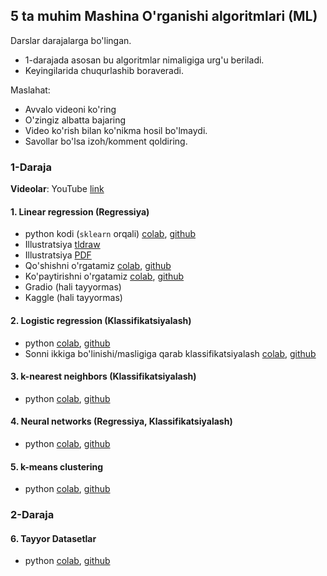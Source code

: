 ## 5 ta muhim Mashina O'rganishi algoritmlari (ML)
Darslar darajalarga bo'lingan. 
- 1-darajada asosan bu algoritmlar nimaligiga urg'u beriladi. 
- Keyingilarida chuqurlashib boraveradi.

Maslahat: 
- Avvalo videoni ko'ring
- O'zingiz albatta bajaring
- Video ko'rish bilan ko'nikma hosil bo'lmaydi.
- Savollar bo'lsa izoh/komment qoldiring.

### 1-Daraja
**Videolar**: YouTube [link](https://www.youtube.com/watch?v=eHvKjVVhV2s&list=PLXJ_8WFtNx8SuUGg31FE-qxMEk2gT3D9d)

#### 1. Linear regression (Regressiya)
- python kodi (`sklearn` orqali) [colab](https://colab.research.google.com/drive/1Y78N2vkR4ZvLqzeInj9iAn2qe4QgFiRC?usp=sharing), [github](1-linear-regression/1-linear-regression.ipynb)
- Illustratsiya [tldraw](https://www.tldraw.com/r/xqeF2pV9-G_D59VT6_r6Q?viewport=0,0,1920,939&page=page:nzkv0xHn37gGpXKt4i0Ft)
- Illustratsiya [PDF](1-linear-regression/1-lr-tldraw.pdf)
- Qo'shishni o'rgatamiz [colab](https://colab.research.google.com/drive/1BQy4lgpwgXetkomxWZvju3ebBVWA9gk1?usp=sharing), [github](1-linear-regression/qushish.ipynb)
- Ko'paytirishni o'rgatamiz [colab](https://colab.research.google.com/drive/1cZJX9gLkCsYNdbvEheuZ7YK-f-tx0TuP?usp=sharing), [github](1-linear-regression/kupaytirish.ipynb)
- Gradio (hali tayyormas)
- Kaggle (hali tayyormas)

#### 2. Logistic regression (Klassifikatsiyalash)
- python [colab](https://colab.research.google.com/drive/1WAiLPAtfRCE1i5Y-KgWQ_eir4joXE4lv?usp=sharing), [github](2-logistic-regression/2_logistic_regression.ipynb)
- Sonni ikkiga bo'linishi/masligiga qarab klassifikatsiyalash [colab](https://colab.research.google.com/drive/1WAiLPAtfRCE1i5Y-KgWQ_eir4joXE4lv?usp=sharing), [github](2-logistic-regression/2_logistic_regression.ipynb)

#### 3. k-nearest neighbors (Klassifikatsiyalash)
- python [colab](https://colab.research.google.com/drive/1bnwUt_s96Jw8VUp7Agz_MDOceVSPWKwO?usp=sharing), [github]()
  
#### 4. Neural networks (Regressiya, Klassifikatsiyalash)
- python [colab](https://colab.research.google.com/drive/1wER0X3nc4QZ7iM4r57vWACBVplGYhsdC?usp=sharing), [github]()

#### 5. k-means clustering
- python [colab](https://colab.research.google.com/drive/1UArFk-BJ2qTCLHPIMI5M-ssu2WreNDRE?usp=sharing), [github]()


### 2-Daraja

#### 6. Tayyor Datasetlar
- python [colab](https://colab.research.google.com/drive/1DsNYsxkIQujbuwsUFnmhJryjE3FN6yc0?usp=sharing), [github]()


